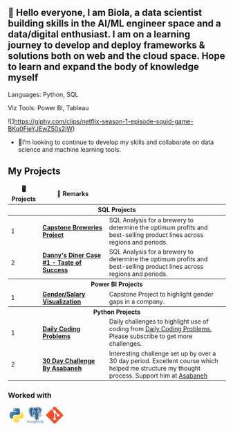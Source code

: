 ## 👋 Hello everyone, I am Biola, a data scientist building skills in the AI/ML engineer space and a data/digital enthusiast. I am on a learning journey to develop and deploy frameworks & solutions both on web and the cloud space. Hope to learn and expand the body of knowledge myself


Languages: Python, SQL

Viz Tools: Power BI, Tableau

<!-- <img src=""> this is another way you can add in images -->

![]https://giphy.com/clips/netflix-season-1-episode-squid-game-BKq0FieYJEwZ50s2jW)

- 👯I’m looking to continue to develop my skills and collaborate on data science and machine learning tools.

<h2>My Projects</h2>
<table>
  <thead align="center">
    <tr border: 1px solid black;
        border-collapse: collapse;>
      <td><b> 🖥️ Projects</b></td>
      <td><b>💬 Remarks</b></td>
    </tr>
  </thead>
  <tr>
        <th colspan="3">SQL Projects</th>
  </tr>
  <tbody>
    <tr>
        <td>1</td>
        <td><a href=xxxx"><b>Capstone Breweries Project</b></a></td>
        <td> SQL Analysis for a brewery to determine the optimum profits and best-selling product lines across regions and periods.</td>
        </tr>
    <tr>
    <tr>
        <td>2</td>
        <td><a href=xxxx"><b>Danny's Diner Case #1 - Taste of Success </b></a></td>
        <td> SQL Analysis for a brewery to determine the optimum profits and best-selling product lines across regions and periods.</td>
        </tr>
    <tr>
    <tr>
        <th colspan="3">Power BI Projects</th>
    </tr>
    <tr>
        <td>1</td>
        <td><a href=xxxx"><b>Gender/Salary Visualization </b></a></td>
        <td> Capstone Project to highlight gender gaps in a company.</td>
        </tr>
    <tr>
    <tr>
        <th colspan="3">Python Projects</th>
    </tr>
    <tr>
        <td>1</td>
        <td><a href=xxxx"><b>Daily Coding Problems </b></a></td>
        <td> Daily challenges to highlight use of coding from <a href = https://www.dailycodingproblem.com/>Daily Coding Problems.</a> Please subscribe to get more challenges.
    </tr>
    <tr>
    <td>2</td>
        <td><a href=xxxx"><b>30 Day Challenge By Asabaneh </b></a></td>
        <td> Interesting challenge set up by over a 30 day period. Excellent course which helped me structure my thought process. Support him at <a href = "https://www.paypal.me/asabeneh"> Asabaneh</a>
  </td>
        </tr>
    <tr>
  </tbody>
</table>

### Worked with 

<code><img height="40" src="https://raw.githubusercontent.com/devicons/devicon/master/icons/python/python-original.svg" title="python"></code>
<code><img height="40" src="https://github.com/devicons/devicon/blob/master/icons/postgresql/postgresql-plain-wordmark.svg" title="postgresql"></code>
<code><img height="40" src="https://raw.githubusercontent.com/devicons/devicon/master/icons/git/git-original.svg" title="git"></code>
</code>

